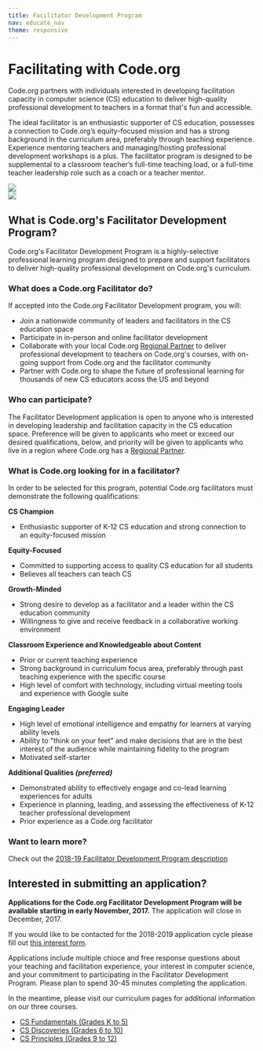 ```yaml
---
title: Facilitator Development Program
nav: educate_nav
theme: responsive
---
```


# Facilitating with Code.org

Code.org partners with individuals interested in developing facilitation capacity in computer science (CS) education to deliver high-quality professional development to teachers in a format that's fun and accessible.

The ideal facilitator is an enthusiastic supporter of CS education, possesses a connection to Code.org’s equity-focused mission and has a strong background in the curriculum area, preferably through teaching experience. Experience mentoring teachers and managing/hosting professional development workshops is a plus. The facilitator program is designed to be supplemental to a classroom teacher’s full-time teaching load, or a full-time teacher leadership role such as a coach or a teacher mentor.

<div class="col-50" style="padding-right: 20px;">

<img src="/image/fit-400/facilitator_laura.jpg">

</div>

<div class="col-50">

<img src="/image/fit-400/facilitator_kevin.jpg">

</div>

## What is Code.org's Facilitator Development Program?

Code.org's Facilitator Development Program is a highly-selective professional learning program designed to prepare and support facilitators to deliver high-quality professional development on Code.org's curriculum. 

### What does a Code.org Facilitator do?
If accepted into the Code.org Facilitator Development program, you will:

- Join a nationwide community of leaders and facilitators in the CS education space
- Participate in in-person and online facilitator development
- Collaborate with your local Code.org [Regional Partner](/educate/regional-partner) to deliver professional development to teachers on Code.org's courses, with on-going support from Code.org and the facilitator community
- Partner with Code.org to shape the future of professional learning for thousands of new CS educators acoss the US and beyond

### Who can participate?
The Facilitator Development application is open to anyone who is interested in developing leadership and facilitation capacity in the CS education space. Preference will be given to applicants who meet or exceed our desired qualifications, below, and priority will be given to applicants who live in a region where Code.org has a [Regional Partner](/educate/regional-partner).

### What is Code.org looking for in a facilitator?
In order to be selected for this program, potential Code.org facilitators must demonstrate the following qualifications:

**CS Champion**

- Enthusiastic supporter of K-12 CS education and strong connection to an equity-focused mission

**Equity-Focused**

- Committed to supporting access to quality CS education for all students
- Believes all teachers can teach CS

**Growth-Minded**

- Strong desire to develop as a facilitator and a leader within the CS education community
- Willingness to give and receive feedback in a collaborative working environment

**Classroom Experience and Knowledgeable about Content**

- Prior or current teaching experience
- Strong background in curriculum focus area, preferably through past teaching experience with the specific course
- High level of comfort with technology, including virtual meeting tools and experience with Google suite

**Engaging Leader**

- High level of emotional intelligence and empathy for learners at varying ability levels
- Ability to "think on your feet" and make decisions that are in the best interest of the audience while maintaining fidelity to the program
- Motivated self-starter

**Additional Qualities _(preferred)_**

- Demonstrated ability to effectively engage and co-lead learning experiences for adults
- Experience in planning, leading, and assessing the effectiveness of K-12 teacher professional development
- Prior experience as a Code.org facilitator

### Want to learn more?
Check out the [2018-19 Facilitator Development Program description](https://docs.google.com/document/d/1aX-KH-t6tgjGk2WyvJ7ik7alH4kFTlZ0s1DsrCRBq6U/edit?usp=sharing)


## Interested in submitting an application?

**Applications for the Code.org Facilitator Development Program will be available starting in early November, 2017.** The application will close in December, 2017. 

If you would like to be contacted for the 2018-2019 application cycle please fill out [this interest form](https://goo.gl/forms/5r7Ft8PwkJ45fFmt1). 

Applications include multiple chioce and free response questions about your teaching and facilitation experience, your interest in computer science, and your commitment to participating in the Facilitator Development Program. Please plan to spend 30-45 minutes completing the application.

In the meantime, please visit our curriculum pages for additional information on our three courses.

- [CS Fundamentals (Grades K to 5)](/educate/curriculum/elementary-school)
- [CS Discoveries (Grades 6 to 10)](/educate/curriculum/middle-school)
- [CS Principles (Grades 9 to 12)](/educate/curriculum/high-school)



